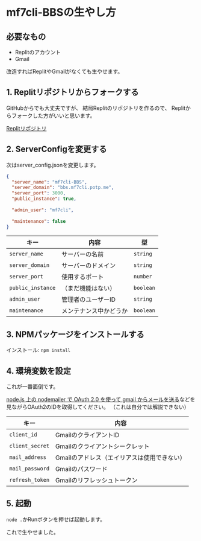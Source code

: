 # mf7cli-BBSの生やし方
## 必要なもの
- Replitのアカウント
- Gmail

改造すればReplitやGmailがなくても生やせます。
## 1. Replitリポジトリからフォークする
GitHubからでも大丈夫ですが、
結局Replitのリポジトリを作るので、
Replitからフォークした方がいいと思います。

[Replitリポジトリ](https://replit.com/@mf7cli/mf7cli-bbs)

## 2. ServerConfigを変更する
次はserver_config.jsonを変更します。
```json
{
  "server_name": "mf7cli-BBS",
  "server_domain": "bbs.mf7cli.potp.me",
  "server_port": 3000,
  "public_instance": true,
  
  "admin_user": "mf7cli",
  
  "maintenance": false
}
```
|キー              |内容                                             |型        |
|-----------------|-------------------------------------------------|---------|
|`server_name`    |サーバーの名前                                      |`string` |
|`server_domain`  |サーバーのドメイン                                  |`string` |
|`server_port`    |使用するポート                                      |`number` |
|`public_instance`|（まだ機能はない）                                  |`boolean`|
|`admin_user`     |管理者のユーザーID                                  |`string` |
|`maintenance`    |メンテナンス中かどうか                               |`boolean`|

## 3. NPMパッケージをインストールする
インストール: `npm install`

## 4. 環境変数を設定
これが一番面倒です。

[node.js 上の nodemailer で OAuth 2.0 を使って gmail からメールを送る](https://gist.github.com/neguse11/bc09d86e7acbd6442cd4)などを見ながらOAuth2のIDを取得してください。
（これは自分では解説できない）

|キー            |内容                                 |
|---------------|-------------------------------------|
|`client_id`    |GmailのクライアントID                  |
|`client_secret`|Gmailのクライアントシークレット          |
|`mail_address` |Gmailのアドレス（エイリアスは使用できない）|
|`mail_password`|Gmailのパスワード                      |
|`refresh_token`|Gmailのリフレッシュトークン              |

## 5. 起動
`node .`かRunボタンを押せば起動します。


これで生やせました。
